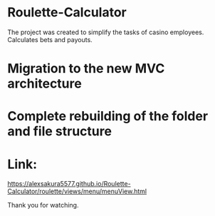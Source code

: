 # Roulette-Calculator

The project was created to simplify the tasks of casino employees. Calculates bets and payouts.

# Migration to the new MVC architecture

# Complete rebuilding of the folder and file structure

# Link:
https://alexsakura5577.github.io/Roulette-Calculator/roulette/views/menu/menuView.html

Thank you for watching.
